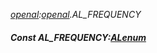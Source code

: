 _[openal](../../modules/openal/openal-module.md):[openal](../../modules/openal/openal-module.md).AL\_FREQUENCY_
##### Const AL\_FREQUENCY:[ALenum](../../modules/openal/openal-alenum.md)
